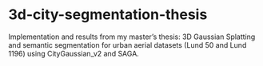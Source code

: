 # 3d-city-segmentation-thesis
Implementation and results from my master’s thesis: 3D Gaussian Splatting and semantic segmentation for urban aerial datasets (Lund 50 and Lund 1196) using CityGaussian_v2 and SAGA.
